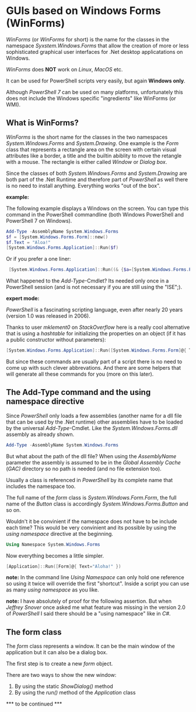 # GUIs based on Windows Forms (WinForms)

*WinForms* (or *WinForms* for short) is the name for the classes in the namespace *Syxstem.Windows.Forms* that allow the creation of more or less sophisticated graphical user interfaces for .Net desktop applicatations on Windows.

*WinForms* does **NOT** work on *Linux*, *MacOS* etc.

It can be used for PowerShell scripts very easily, but again **Windows only**.

Although *PowerShell 7* can be used on many platforms, unfortunately this does not include the Windows specific "ingredients" like WinForms (or WMI).

## What is WinForms?

*WinForms* is the short name for the classes in the two namespaces *System.Windows.Forms* and *System.Drawing*. One example is the *Form* class that represents a rectangle area on the screen with certain visual attributes like a border, a title and the builtin abiblity to move the retangle with a mouse. The rectangle is either called *Window* or *Dialog box*.

Since the classes of both *System.Windows.Forms* and *System.Drawing* are both part of the .Net Runtime and therefore part of *PowerShell* as well there is no need to install anything. Everything works "out of the box".

**example:**

The following example displays a Windows on the screen. You can type this command in the PowerShell commandline (both Windows PowerShell and PowerShell 7 on Windows).

```PowerShell
Add-Type -AssemblyName System.Windows.Forms
$f = [System.Windows.Forms.Form]::new()
$f.Text = "Aloa!"
[System.Windows.Forms.Application]::Run($f)
```
Or if you prefer a one liner:

```PowerShell
 [System.Windows.Forms.Application]::Run((& {$a=[System.Windows.Forms.Form]::new();$a.Text="Aloha!";$a}))
```

What happened to the *Add-Type*-Cmdlet? Its needed only once in a PowerShell session (and is not necessary if you are still using the "ISE";).

**expert mode:**

*PowerShell* is a fascinating scripting language, even after nearly 20 years (version 1.0 was released in 2006).

Thanks to user *mklement0* on *StackOverflow* here is a really cool alternative that is using a *hashtable* for initializing the properties on an object (if it has a public constructor without parameters):

```PowerShell
[System.Windows.Forms.Application]::Run([System.Windows.Forms.Form]@{ Text="Aloha!" })
```

But since these commands are usually part of a script there is no need to come up with such clever abbrevations. And there are some helpers that will generate all these commands for you (more on this later).

## The Add-Type command and the using namespace directive

Since *PowerShell* only loads a few assemblies (another name for a dll file that can be used by the .Net runtime) other assemblies have to be loaded by the universal *Add-Type*-Cmdlet. Like the *System.Windows.Forms.dll* assembly as already shown.

```PowerShell
Add-Type -AssemblyName System.Windows.Forms
```

But what about the path of the dll file? When using the *AssemblyName* parameter the assembly is assumed to be in the *Global Assembly Cache* (*GAC)* directory so no path is needed (and no file extension too).

Usually a class is referenced in *PowerShell* by its complete name that includes the namespace too.

The full name of the *form* class is *System.Windows.Form.Form*, the full name of the *Button* class is accordingly *System.Windows.Forms.Button* and so on.

Wouldn't it be convinient if the namespace does not have to be include each time? This would be very convinient and its possible by using the *using namespace* directive at the beginning.

```PowerShell
Using Namespace System.Windows.Forms
```

Now everything becomes a little simpler.

```PowerShell
[Application]::Run([Form]@{ Text="Aloha!" })
```

**note:**
In the command line *Using Namespace* can only hold one reference so using it twice will override the first "shortcut". Inside a script you can use as many *using namespace* as you like.

**note:**
I have absolutely of proof for the following assertion. But when *Jeffrey Snover* once asked me what feature was missing in the version 2.0 of *PowerShell* I said there should be a "using namespace" like in *C#*.

## The form class

The *form* class represents a window. It can be the main window of the application but it can also be a dialog box.

The first step is to create a new *form* object.

There are two ways to show the new window:

1. By using the static *ShowDialog()* method
2. By using the *run()* method of the *Application* class

*** to be continued ***

